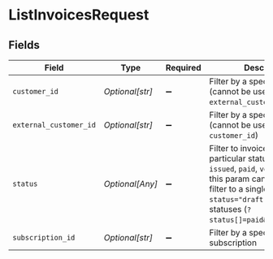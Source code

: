 # ListInvoicesRequest


## Fields

| Field                                                                                                                                                                                                                  | Type                                                                                                                                                                                                                   | Required                                                                                                                                                                                                               | Description                                                                                                                                                                                                            |
| ---------------------------------------------------------------------------------------------------------------------------------------------------------------------------------------------------------------------- | ---------------------------------------------------------------------------------------------------------------------------------------------------------------------------------------------------------------------- | ---------------------------------------------------------------------------------------------------------------------------------------------------------------------------------------------------------------------- | ---------------------------------------------------------------------------------------------------------------------------------------------------------------------------------------------------------------------- |
| `customer_id`                                                                                                                                                                                                          | *Optional[str]*                                                                                                                                                                                                        | :heavy_minus_sign:                                                                                                                                                                                                     | Filter by a specific customer (cannot be used with `external_customer_id`)                                                                                                                                             |
| `external_customer_id`                                                                                                                                                                                                 | *Optional[str]*                                                                                                                                                                                                        | :heavy_minus_sign:                                                                                                                                                                                                     | Filter by a specific customer (cannot be used with `customer_id`)                                                                                                                                                      |
| `status`                                                                                                                                                                                                               | *Optional[Any]*                                                                                                                                                                                                        | :heavy_minus_sign:                                                                                                                                                                                                     | Filter to invoices of a particular status (`draft`, `issued`, `paid`, `void`, `synced`); this param can be used to filter to a single status (`?status="draft"`) or a set of statuses (`?status[]=paid&status[]=void`) |
| `subscription_id`                                                                                                                                                                                                      | *Optional[str]*                                                                                                                                                                                                        | :heavy_minus_sign:                                                                                                                                                                                                     | Filter by a specific subscription                                                                                                                                                                                      |